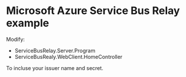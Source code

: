 # Microsoft Azure Service Bus Relay example

Modify: 

* ServiceBusRelay.Server.Program 
* ServiceBusRealy.WebClient.HomeController

To incluse your issuer name and secret.
